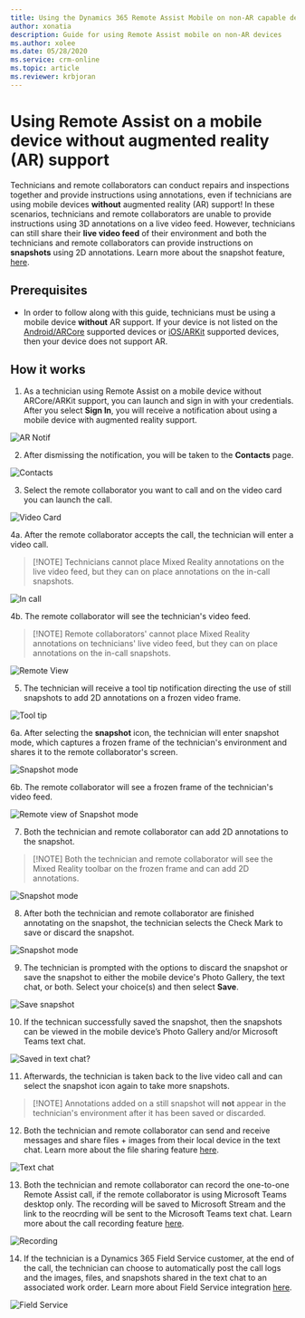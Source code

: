 ```yaml
---
title: Using the Dynamics 365 Remote Assist Mobile on non-AR capable devices 
author: xonatia
description: Guide for using Remote Assist mobile on non-AR devices
ms.author: xolee
ms.date: 05/28/2020
ms.service: crm-online
ms.topic: article
ms.reviewer: krbjoran
---
```

# Using Remote Assist on a mobile device without augmented reality (AR) support

Technicians and remote collaborators can conduct repairs and inspections together and provide instructions using annotations, even if technicians are using mobile devices **without** augmented reality (AR) support! In these scenarios, technicians and remote collaborators are unable to provide instructions using 3D annotations on a live video feed. However, technicians can still share their **live video feed** of their environment and both the technicians and remote collaborators can provide instructions on **snapshots** using 2D annotations. Learn more about the snapshot feature, [here](https://docs.microsoft.com/dynamics365/mixed-reality/remote-assist/mobile-app/annotate-snapshot). 

## Prerequisites 
- In order to follow along with this guide, technicians must be using a mobile device **without** AR support. If your device is not listed on the [Android/ARCore](https://developers.google.com/ar/discover/supported-devices) supported devices or [iOS/ARKit](https://developers.google.com/ar/discover/supported-devices#ios) supported devices, then your device does not support AR. 

## How it works 
1. As a technician using Remote Assist on a mobile device without ARCore/ARKit support, you can launch and sign in with your credentials. After you select **Sign In**, you will receive a notification about using a mobile device with augmented reality support.

![AR Notif](./media/2a.png "AR Notification")

2. After dismissing the notification, you will be taken to the **Contacts** page.

![Contacts](./media/2b.png "Contacts")

3. Select the remote collaborator you want to call and on the video card you can launch the call. 

![Video Card](./media/3a.png "Video Card")

4a. After the remote collaborator accepts the call, the technician will enter a video call. 
> [!NOTE]	Technicians cannot place Mixed Reality annotations on the live video feed, but they can on place annotations on the in-call snapshots.

![In call](./media/01.05-call-nonar.png "In call")

4b. The remote collaborator will see the technician's video feed. 
> [!NOTE]	Remote collaborators' cannot place Mixed Reality annotations on technicians' live video feed, but they can on place annotations on the in-call snapshots.

![Remote View](./media/.png "In call")

5. The technician will receive a tool tip notification directing the use of still snapshots to add 2D annotations on a frozen video frame. 

![Tool tip](./media/01.05-call-nonar-1.png "Tool tip")

6a. After selecting the **snapshot** icon, the technician will enter snapshot mode, which captures a frozen frame of the technician's environment and shares it to the remote collaborator's screen. 

![Snapshot mode](./media/01.04-call-snapshot-preanno.png "Snapshot mode")

6b. The remote collaborator will see a frozen frame of the technician's video feed. 

![Remote view of Snapshot mode](./media/01.04-call-snapshot-preanno.png "Snapshot mode")

7. Both the technician and remote collaborator can add 2D annotations to the snapshot. 
> [!NOTE]	Both the technician and remote collaborator will see the Mixed Reality toolbar on the frozen frame and can add 2D annotations.

![Snapshot mode](./media/01.03-call-snapshot-postanno.png "Snapshot mode")

8. After both the technician and remote collaborator are finished annotating on the snapshot, the technician selects the Check Mark to save or discard the snapshot.

![Snapshot mode](./media/01.04-call-snapshot-preanno.png "Snapshot mode")

9. The technician is prompted with the options to discard the snapshot or save the snapshot to either the mobile device's Photo Gallery, the text chat, or both. Select your choice(s) and then select **Save**.

![Save snapshot](./media/7a.png "Save snapshot")

10. If the technican successfully saved the snapshot, then the snapshots can be viewed in the mobile device’s Photo Gallery and/or Microsoft Teams text chat.

![Saved in text chat?](./media/.png "Save successful?")

11. Afterwards, the technician is taken back to the live video call and can select the snapshot icon again to take more snapshots.
> [!NOTE] Annotations added on a still snapshot will **not** appear in the technician's environment after it has been saved or discarded.

12. Both the technician and remote collaborator can send and receive messages and share files + images from their local device in the text chat. Learn more about the file sharing feature [here](https://docs.microsoft.com/dynamics365/mixed-reality/remote-assist/mobile-app/file-sharing).

![Text chat](./media/.png "Text chat")

13. Both the technician and remote collaborator can record the one-to-one Remote Assist call, if the remote collaborator is using Microsoft Teams desktop only. The recording will be saved to Microsoft Stream and the link to the reocrding will be sent to the Microsoft Teams text chat. Learn more about the call recording feature [here](https://docs.microsoft.com/dynamics365/mixed-reality/remote-assist/mobile-app/call-recording).

![Recording](./media/11b.png "Recording")

14. If the technician is a Dynamics 365 Field Service customer, at the end of the call, the technician can choose to automatically post the call logs and the images, files, and snapshots shared in the text chat to an associated work order. Learn more about Field Service integration [here](https://docs.microsoft.com/dynamics365/mixed-reality/remote-assist/mobile-app/fs-integration).

![Field Service](./media/12.png "Field Service")
